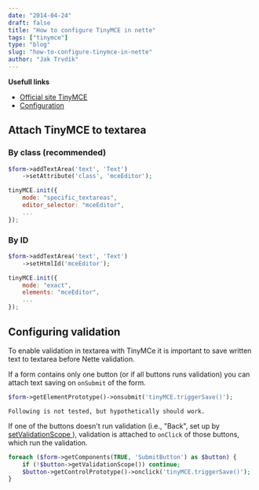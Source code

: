 ```yaml
---
date: "2014-04-24"
draft: false
title: "How to configure TinyMCE in nette"
tags: ["tinymce"]
type: "blog"
slug: "how-to-configure-tinymce-in-nette"
author: "Jak Trvdík"
---
```



**Usefull links**
- [Official site TinyMCE ]( http://www.tinymce.com/)
- [Configuration]( http://www.tinymce.com/wiki.php/Configuration)

## Attach TinyMCE to textarea

### By class (recommended)

```php
$form->addTextArea('text', 'Text')
	->setAttribute('class', 'mceEditor');
```

```js
tinyMCE.init({
	mode: "specific_textareas",
	editor_selector: "mceEditor",
	...
});
```

### By ID

```php
$form->addTextArea('text', 'Text')
	->setHtmlId('mceEditor');
```

```js
tinyMCE.init({
	mode: "exact",
	elements: "mceEditor",
	...
});
```


## Configuring validation

To enable validation in textarea with TinyMCe it is important to save written text to textarea before Nette validation.

If a form contains only one button (or if all buttons runs validation) you can attach text saving on `onSubmit` of the form.

```php
$form->getElementPrototype()->onsubmit('tinyMCE.triggerSave()');
```


```comment
Following is not tested, but hypothetically should work.
```

If one of the buttons doesn't run validation (i.e., "Back", set up by [setValidationScope ]( api:Nette\Forms\SubmitButton::setValidationScope())), validation is attached to `onClick` of those buttons, which run the validation.

```php
foreach ($form->getComponents(TRUE, 'SubmitButton') as $button) {
	if (!$button->getValidationScope()) continue;
	$button->getControlPrototype()->onclick('tinyMCE.triggerSave()');
}
```
